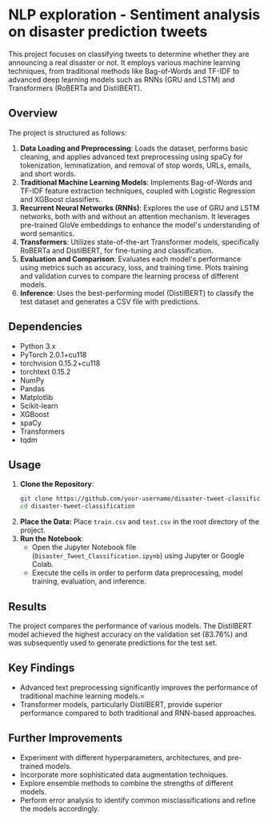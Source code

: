 # NLP exploration - Sentiment analysis on disaster prediction tweets

This project focuses on classifying tweets to determine whether they are announcing a real disaster or not. It employs various machine learning techniques, from traditional methods like Bag-of-Words and TF-IDF to advanced deep learning models such as RNNs (GRU and LSTM) and Transformers (RoBERTa and DistilBERT).

## Overview

The project is structured as follows:

1. **Data Loading and Preprocessing**: Loads the dataset, performs basic cleaning, and applies advanced text preprocessing using spaCy for tokenization, lemmatization, and removal of stop words, URLs, emails, and short words.
2. **Traditional Machine Learning Models**: Implements Bag-of-Words and TF-IDF feature extraction techniques, coupled with Logistic Regression and XGBoost classifiers.
3. **Recurrent Neural Networks (RNNs)**: Explores the use of GRU and LSTM networks, both with and without an attention mechanism. It leverages pre-trained GloVe embeddings to enhance the model's understanding of word semantics.
4. **Transformers**: Utilizes state-of-the-art Transformer models, specifically RoBERTa and DistilBERT, for fine-tuning and classification.
5. **Evaluation and Comparison**: Evaluates each model's performance using metrics such as accuracy, loss, and training time. Plots training and validation curves to compare the learning process of different models.
6. **Inference**: Uses the best-performing model (DistilBERT) to classify the test dataset and generates a CSV file with predictions.

## Dependencies

-   Python 3.x
-   PyTorch 2.0.1+cu118
-   torchvision 0.15.2+cu118
-   torchtext 0.15.2
-   NumPy
-   Pandas
-   Matplotlib
-   Scikit-learn
-   XGBoost
-   spaCy
-   Transformers
-   tqdm

## Usage

1. **Clone the Repository**:
    ```bash
    git clone https://github.com/your-username/disaster-tweet-classification.git
    cd disaster-tweet-classification
    ```
2. **Place the Data:**
    Place `train.csv` and `test.csv` in the root directory of the project.
3. **Run the Notebook**:
    -   Open the Jupyter Notebook file (`Disaster_Tweet_Classification.ipynb`) using Jupyter or Google Colab.
    -   Execute the cells in order to perform data preprocessing, model training, evaluation, and inference.

## Results

The project compares the performance of various models. The DistilBERT model achieved the highest accuracy on the validation set (83.76%) and was subsequently used to generate predictions for the test set.

## Key Findings

-   Advanced text preprocessing significantly improves the performance of traditional machine learning models.=
-   Transformer models, particularly DistilBERT, provide superior performance compared to both traditional and RNN-based approaches.

## Further Improvements

-   Experiment with different hyperparameters, architectures, and pre-trained models.
-   Incorporate more sophisticated data augmentation techniques.
-   Explore ensemble methods to combine the strengths of different models.
-   Perform error analysis to identify common misclassifications and refine the models accordingly.
